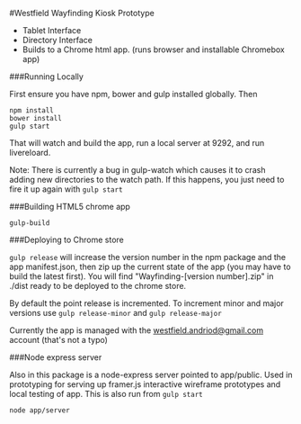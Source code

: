 #Westfield Wayfinding Kiosk Prototype

- Tablet Interface
- Directory Interface
- Builds to a Chrome html app. (runs browser and installable Chromebox app)

###Running Locally

First ensure you have npm, bower and gulp installed globally. Then

  	npm install
  	bower install
  	gulp start

That will watch and build the app, run a local server at 9292, and run livereloard.

Note: There is currently a bug in gulp-watch which causes it to crash adding new directories to the watch path. If this happens, you just need to fire it up again with `gulp start`

###Building HTML5 chrome app

    gulp-build

###Deploying to Chrome store

`gulp release` will increase the version number in the npm package and the app manifest.json, then zip up the current state of the app (you may have to build the latest first). You will find "Wayfinding-[version number].zip" in ./dist ready to be deployed to the chrome store.

By default the point release is incremented. To increment minor and major versions use `gulp release-minor` and `gulp release-major`

Currently the app is managed with the westfield.andriod@gmail.com account (that's not a typo)

###Node express server

Also in this package is a node-express server pointed to app/public. Used in prototyping for serving up framer.js interactive wireframe prototypes and local testing of app. This is also run from `gulp start`

    node app/server
